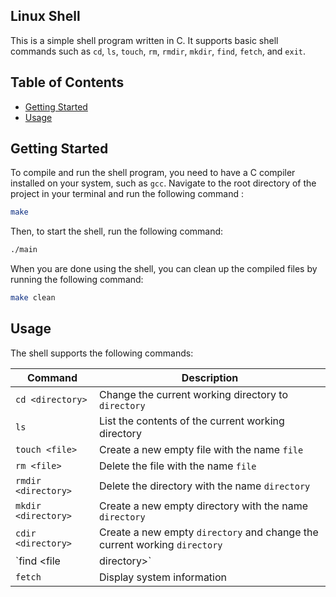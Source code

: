 ## Linux Shell

This is a simple shell program written in C. It supports basic shell commands such as `cd`, `ls`, `touch`, `rm`, `rmdir`, `mkdir`, `find`, `fetch`, and `exit`.

## Table of Contents

- [Getting Started](#getting-started)
- [Usage](#usage)


## Getting Started

To compile and run the shell program, you need to have a C compiler installed on your system, such as `gcc`.
Navigate to the root directory of the project in your terminal and run the following command : 

```bash
make
```

Then, to start the shell, run the following command:
```bash
./main
```

When you are done using the shell, you can clean up the compiled files by running the following command:

```bash
make clean
```

## Usage

The shell supports the following commands:


| Command             | Description                                                         |
|---------------------|---------------------------------------------------------------------|
| `cd <directory>`    | Change the current working directory to `directory`                 |
| `ls`                | List the contents of the current working directory                  |
| `touch <file>`      | Create a new empty file with the name `file`                         |
| `rm <file>`         | Delete the file with the name `file`                                 |
| `rmdir <directory>` | Delete the directory with the name `directory`                       |
| `mkdir <directory>` | Create a new empty directory with the name `directory`               |
| `cdir <directory>`  | Create a new empty `directory` and change the current working `directory` |
| `find <file|directory>` | List full path of `file` and `directory`, search from `home`         |
| `fetch`             | Display system information                                           |

